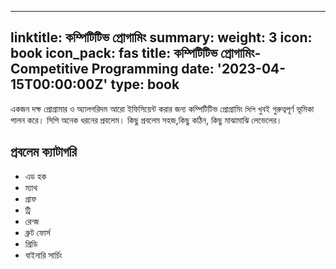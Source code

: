 
---
linktitle: কম্পিটিটিভ প্রোগামিং
summary:
weight: 3
icon: book
icon_pack: fas
title: কম্পিটিটিভ প্রোগামিং-Competitive Programming 
date: '2023-04-15T00:00:00Z'
type: book 
---
একজন দক্ষ প্রোগ্রামার ও অ্যালগরিদম আরো ইফিসিয়েন্ট করার জন্য কম্পিটিটিভ প্রোগ্রামিং `সিপি` খুবই গুরুত্বপূর্ণ ভূমিকা পালন করে।
 সিপি অনেক ধরনের প্রবলেম। কিছু প্রবলেম সহজ,কিছু কঠিন, কিছু মাঝামাঝি লেভেলের। 
## প্রবলেম ক্যাটাগরি
- এড হক
- ম্যাথ
- গ্রাফ
- ট্রি
- রেন্জ
- ব্রুট ফোর্স 
- গ্রিডি
- বাইনারি সার্চিং


